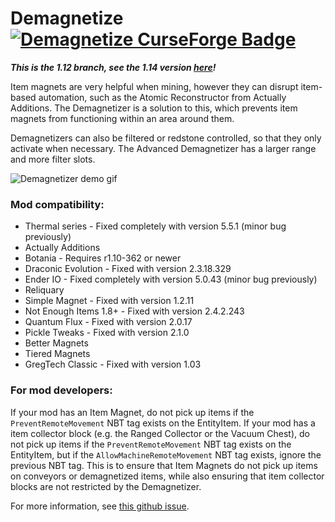 # Demagnetize [![Demagnetize CurseForge Badge](http://cf.way2muchnoise.eu/full_demagnetize_magnets%20demagnetized.svg)](https://www.curseforge.com/minecraft/mc-mods/demagnetize)
***This is the 1.12 branch, see the 1.14 version [here](https://github.com/comp500/Demagnetize/tree/1.14)!***

Item magnets are very helpful when mining, however they can disrupt item-based automation, such as the Atomic Reconstructor from Actually Additions. The Demagnetizer is a solution to this, which prevents item magnets from functioning within an area around them.

Demagnetizers can also be filtered or redstone controlled, so that they only activate when necessary. The Advanced Demagnetizer has a larger range and more filter slots.

![Demagnetizer demo gif](https://i.imgur.com/T0QpQ6r.gif)

### Mod compatibility:
- Thermal series - Fixed completely with version 5.5.1 (minor bug previously)
- Actually Additions
- Botania - Requires r1.10-362 or newer
- Draconic Evolution - Fixed with version 2.3.18.329
- Ender IO - Fixed completely with version 5.0.43 (minor bug previously)
- Reliquary
- Simple Magnet - Fixed with version 1.2.11
- Not Enough Items 1.8+ - Fixed with version 2.4.2.243
- Quantum Flux - Fixed with version 2.0.17
- Pickle Tweaks - Fixed with version 2.1.0
- Better Magnets
- Tiered Magnets
- GregTech Classic - Fixed with version 1.03

### For mod developers:
If your mod has an Item Magnet, do not pick up items if the `PreventRemoteMovement` NBT tag exists on the EntityItem.
If your mod has a item collector block (e.g. the Ranged Collector or the Vacuum Chest), do not pick up items if the `PreventRemoteMovement` NBT tag exists on the EntityItem, but if the `AllowMachineRemoteMovement` NBT tag exists, ignore the previous NBT tag. This is to ensure that Item Magnets do not pick up items on conveyors or demagnetized items, while also ensuring that item collector blocks are not restricted by the Demagnetizer.

For more information, see [this github issue](https://github.com/CoFH/Feedback/issues/1243#issuecomment-414012846).
